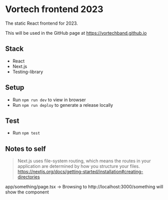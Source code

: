 # Vortech frontend 2023

The static React frontend for 2023.

This will be used in the GitHub page at https://vortechband.github.io

## Stack

- React
- Next.js
- Testing-library

## Setup

- Run `npm run dev` to view in browser
- Run `npm run deploy` to generate a release locally

## Test

- Run `npm test`

## Notes to self

> Next.js uses file-system routing, which means the routes in your application are determined by how you structure your files.
> https://nextjs.org/docs/getting-started/installation#creating-directories

app/something/page.tsx
-> Browsing to http://localhost:3000/something will show the component
